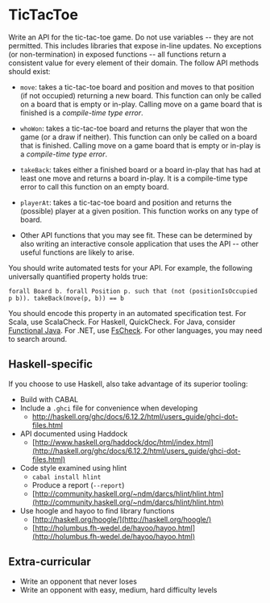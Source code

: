 TicTacToe
=========

Write an API for the tic-tac-toe game. Do not use variables -- they are not permitted. This includes libraries that expose in-line updates. No exceptions (or non-termination) in exposed functions -- all functions return a consistent value for every element of their domain. The follow API methods should exist:

* `move`: takes a tic-tac-toe board and position and moves to that position (if not occupied) returning a new board. This function can only be called on a board that is empty or in-play. Calling move on a game board that is finished is a *compile-time type error*.

* `whoWon`: takes a tic-tac-toe board and returns the player that won the game (or a draw if neither). This function can only be called on a board that is finished. Calling move on a game board that is empty or in-play is a *compile-time type error*.

* `takeBack`: takes either a finished board or a board in-play that has had at least one move and returns a board in-play. It is a compile-time type error to call this function on an empty board.

* `playerAt`: takes a tic-tac-toe board and position and returns the (possible) player at a given position. This function works on any type of board.

* Other API functions that you may see fit. These can be determined by also writing an interactive console application that uses the API -- other useful functions are likely to arise.

You should write automated tests for your API. For example, the following universally quantified property holds true:

`forall Board b. forall Position p. such that (not (positionIsOccupied
p b)). takeBack(move(p, b)) == b`

You should encode this property in an automated specification test. For Scala, use ScalaCheck. For Haskell, QuickCheck. For Java, consider [Functional Java](http://functionaljava.org/). For .NET, use [FsCheck](https://github.com/fsharp/FsCheck). For other languages, you may need to search around.

Haskell-specific
----------------

If you choose to use Haskell, also take advantage of its superior tooling:

* Build with CABAL
* Include a `.ghci` file for convenience when developing
  * http://haskell.org/ghc/docs/6.12.2/html/users_guide/ghci-dot-files.html
* API documented using Haddock
  * [http://www.haskell.org/haddock/doc/html/index.html](http://haskell.org/ghc/docs/6.12.2/html/users_guide/ghci-dot-files.html)
* Code style examined using hlint
  * `cabal install hlint`
  * Produce a report (`--report`)
  * [http://community.haskell.org/~ndm/darcs/hlint/hlint.htm](http://community.haskell.org/~ndm/darcs/hlint/hlint.htm)
* Use hoogle and hayoo to find library functions
  * [http://haskell.org/hoogle/](http://haskell.org/hoogle/)
  * [http://holumbus.fh-wedel.de/hayoo/hayoo.html](http://holumbus.fh-wedel.de/hayoo/hayoo.html)


Extra-curricular
----------------
* Write an opponent that never loses
* Write an opponent with easy, medium, hard difficulty levels
